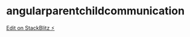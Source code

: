 # angularparentchildcommunication

[Edit on StackBlitz ⚡️](https://stackblitz.com/edit/angularparentchildcommunication)